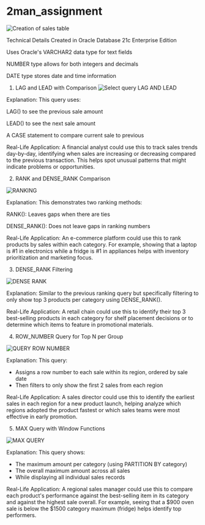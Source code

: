# 2man_assignment


![Creation of sales table](https://github.com/user-attachments/assets/0210790c-1986-4ca4-9a40-f5cf50277cec)

Technical Details
Created in Oracle Database 21c Enterprise Edition

Uses Oracle's VARCHAR2 data type for text fields

NUMBER type allows for both integers and decimals

DATE type stores date and time information


1. LAG and LEAD with Comparison
![Select query LAG AND LEAD ](https://github.com/user-attachments/assets/25795934-5c05-494f-aa21-350c92c15df3)

Explanation: This query uses:

LAG() to see the previous sale amount

LEAD() to see the next sale amount

A CASE statement to compare current sale to previous

Real-Life Application: A financial analyst could use this to track sales trends day-by-day, identifying when sales are increasing or decreasing compared to the previous transaction. This helps spot unusual patterns that might indicate problems or opportunities.

2. RANK and DENSE_RANK Comparison

![RANKING](https://github.com/user-attachments/assets/75172c4c-b0ee-409a-a9ad-8c58a8ecbe81)

Explanation: This demonstrates two ranking methods:

RANK(): Leaves gaps when there are ties

DENSE_RANK(): Does not leave gaps in ranking numbers

Real-Life Application: An e-commerce platform could use this to rank products by sales within each category. For example, showing that a laptop is #1 in electronics while a fridge is #1 in appliances helps with inventory prioritization and marketing focus.

3. DENSE_RANK Filtering
   
![DENSE RANK](https://github.com/user-attachments/assets/f7e578a1-5244-4e9f-9fb3-2c2633d57a01)

Explanation: Similar to the previous ranking query but specifically filtering to only show top 3 products per category using DENSE_RANK().

Real-Life Application: A retail chain could use this to identify their top 3 best-selling products in each category for shelf placement decisions or to determine which items to feature in promotional materials.

4. ROW_NUMBER Query for Top N per Group
   
![QUERY ROW NUMBER](https://github.com/user-attachments/assets/a5f029b4-eae4-486b-b569-9403712d48e6)

Explanation: This query:
- Assigns a row number to each sale within its region, ordered by sale date
- Then filters to only show the first 2 sales from each region

Real-Life Application: A sales director could use this to identify the earliest sales in each region for a new product launch, helping analyze which regions adopted the product fastest or which sales teams were most effective in early promotion.


5. MAX Query with Window Functions

![MAX QUERY](https://github.com/user-attachments/assets/f79ecc92-91e4-4f93-9d0d-7a07c2ed48d8)

Explanation: This query shows:
- The maximum amount per category (using PARTITION BY category)
- The overall maximum amount across all sales
- While displaying all individual sales records

Real-Life Application: A regional sales manager could use this to compare each product's performance against the best-selling item in its category and against the highest sale overall. For example, seeing that a $900 oven sale is below the $1500 category maximum (fridge) helps identify top performers.

